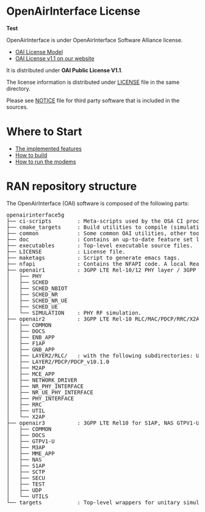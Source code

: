 # OpenAirInterface License #

**Test**

OpenAirInterface is under OpenAirInterface Software Alliance license.

 *  [OAI License Model](http://www.openairinterface.org/?page_id=101)
 *  [OAI License v1.1 on our website](http://www.openairinterface.org/?page_id=698)

It is distributed under **OAI Public License V1.1**.

The license information is distributed under [LICENSE](LICENSE) file in the same directory.

Please see [NOTICE](NOTICE.md) file for third party software that is included in the sources.

# Where to Start #

 *  [The implemented features](./doc/FEATURE_SET.md)
 *  [How to build](./doc/BUILD.md)
 *  [How to run the modems](./doc/RUNMODEM.md)

# RAN repository structure #

The OpenAirInterface (OAI) software is composed of the following parts: 

<pre>
openairinterface5g
├── ci-scripts        : Meta-scripts used by the OSA CI process. Contains also configuration files used day-to-day by CI.
├── cmake_targets     : Build utilities to compile (simulation, emulation and real-time platforms), and generated build files.
├── common            : Some common OAI utilities, other tools can be found at openair2/UTILS.
├── doc               : Contains an up-to-date feature set list and starting tutorials.
├── executables       : Top-level executable source files.
├── LICENSE           : License file.
├── maketags          : Script to generate emacs tags.
├── nfapi             : Contains the NFAPI code. A local Readme file provides more details.
├── openair1          : 3GPP LTE Rel-10/12 PHY layer / 3GPP NR Rel-15 layer. A local Readme file provides more details.
│   ├── PHY
│   ├── SCHED
│   ├── SCHED_NBIOT
│   ├── SCHED_NR
│   ├── SCHED_NR_UE
│   ├── SCHED_UE
│   └── SIMULATION    : PHY RF simulation.
├── openair2          : 3GPP LTE Rel-10 RLC/MAC/PDCP/RRC/X2AP + LTE Rel-14 M2AP implementation. Also 3GPP NR Rel-15 RLC/MAC/PDCP/RRC/X2AP.
│   ├── COMMON
│   ├── DOCS
│   ├── ENB_APP
│   ├── F1AP
│   ├── GNB_APP
│   ├── LAYER2/RLC/   : with the following subdirectories: UM_v9.3.0, TM_v9.3.0, and AM_v9.3.0.
│   ├── LAYER2/PDCP/PDCP_v10.1.0
│   ├── M2AP
│   ├── MCE_APP
│   ├── NETWORK_DRIVER
│   ├── NR_PHY_INTERFACE
│   ├── NR_UE_PHY_INTERFACE
│   ├── PHY_INTERFACE
│   ├── RRC
│   ├── UTIL
│   └── X2AP
├── openair3          : 3GPP LTE Rel10 for S1AP, NAS GTPV1-U for both ENB and UE.
│   ├── COMMON
│   ├── DOCS
│   ├── GTPV1-U
│   ├── M3AP
│   ├── MME_APP
│   ├── NAS
│   ├── S1AP
│   ├── SCTP
│   ├── SECU
│   ├── TEST
│   ├── UDP
│   └── UTILS
└── targets           : Top-level wrappers for unitary simulation for PHY channels, system-level emulation (eNB-UE with and without S1), and realtime eNB and UE and RRH GW.
</pre>
